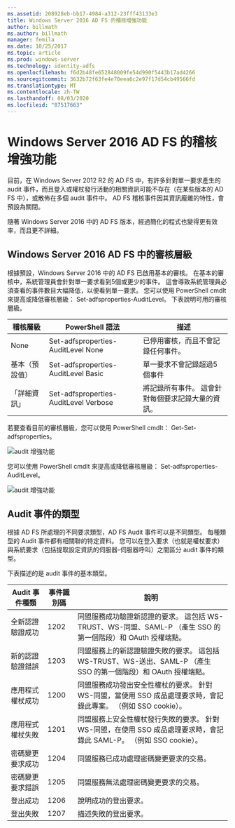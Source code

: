 ```yaml
---
ms.assetid: 208928eb-bb17-4984-a312-23fff43133e3
title: Windows Server 2016 AD FS 的稽核增強功能
author: billmath
ms.author: billmath
manager: femila
ms.date: 10/25/2017
ms.topic: article
ms.prod: windows-server
ms.technology: identity-adfs
ms.openlocfilehash: f6d2b48fe652848009fe54d990f5443b17ad4266
ms.sourcegitcommit: 3632b72f63fe4e70eea6c2e97f17d54cb49566fd
ms.translationtype: MT
ms.contentlocale: zh-TW
ms.lasthandoff: 08/03/2020
ms.locfileid: "87517663"
---
```

# <a name="auditing-enhancements-to-ad-fs-in-windows-server-2016"></a>Windows Server 2016 AD FS 的稽核增強功能

目前，在 Windows Server 2012 R2 的 AD FS 中，有許多針對單一要求產生的 audit 事件，而且登入或權杖發行活動的相關資訊可能不存在（在某些版本的 AD FS 中），或散佈在多個 audit 事件中。 AD FS 稽核事件因其資訊龐雜的特性，會預設為關閉。

隨著 Windows Server 2016 中的 AD FS 版本，經過簡化的程式也變得更有效率，而且更不詳細。

## <a name="auditing-levels-in-ad-fs-for-windows-server-2016"></a>Windows Server 2016 AD FS 中的審核層級
根據預設，Windows Server 2016 中的 AD FS 已啟用基本的審核。  在基本的審核中，系統管理員會針對單一要求看到5個或更少的事件。  這會導致系統管理員必須查看的事件數目大幅降低，以便看到單一要求。   您可以使用 PowerShell cmdlt 來提高或降低審核層級： Set-adfsproperties-AuditLevel。  下表說明可用的審核層級。

| 稽核層級 | PowerShell 語法 | 描述 |
|--|--|--|
| None | Set-adfsproperties-AuditLevel None | 已停用審核，而且不會記錄任何事件。 |
| 基本（預設值） | Set-adfsproperties-AuditLevel Basic | 單一要求不會記錄超過5個事件 |
| 「詳細資訊」 | Set-adfsproperties-AuditLevel Verbose | 將記錄所有事件。  這會針對每個要求記錄大量的資訊。 |

若要查看目前的審核層級，您可以使用 PowerShell cmdlt： Get-Set-adfsproperties。

![audit 增強功能](media/Auditing-Enhancements-to-AD-FS-in-Windows-Server-2016/ADFS_Audit_1.PNG)

您可以使用 PowerShell cmdlt 來提高或降低審核層級： Set-adfsproperties-AuditLevel。

![audit 增強功能](media/Auditing-Enhancements-to-AD-FS-in-Windows-Server-2016/ADFS_Audit_2.png)

## <a name="types-of-audit-events"></a>Audit 事件的類型
根據 AD FS 所處理的不同要求類型，AD FS Audit 事件可以是不同類型。 每種類型的 Audit 事件都有相關聯的特定資料。  您可以在登入要求（也就是權杖要求）與系統要求（包括提取設定資訊的伺服器-伺服器呼叫）之間區分 audit 事件的類型。

下表描述的是 audit 事件的基本類型。

| Audit 事件種類 | 事件識別碼 | 說明 |
|--|--|--|
| 全新認證驗證成功 | 1202 | 同盟服務成功驗證新認證的要求。 這包括 WS-TRUST、WS-同盟、SAML-P （產生 SSO 的第一個階段）和 OAuth 授權端點。 |
| 新的認證驗證錯誤 | 1203 | 同盟服務上的新認證驗證失敗的要求。 這包括 WS-TRUST、WS-送出、SAML-P （產生 SSO 的第一個階段）和 OAuth 授權端點。 |
| 應用程式權杖成功 | 1200 | 同盟服務成功發出安全性權杖的要求。 針對 WS-同盟，當使用 SSO 成品處理要求時，會記錄此專案。 （例如 SSO cookie）。 |
| 應用程式權杖失敗 | 1201 | 同盟服務上安全性權杖發行失敗的要求。 針對 WS-同盟，在使用 SSO 成品處理要求時，會記錄此 SAML-P。 （例如 SSO cookie）。 |
| 密碼變更要求成功 | 1204 | 同盟服務已成功處理密碼變更要求的交易。 |
| 密碼變更要求錯誤 | 1205 | 同盟服務無法處理密碼變更要求的交易。 |
| 登出成功 | 1206 | 說明成功的登出要求。 |
| 登出失敗 | 1207 | 描述失敗的登出要求。 |

